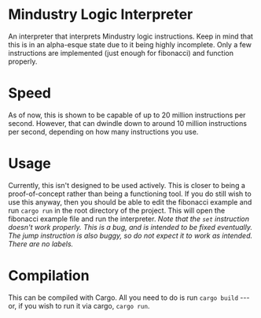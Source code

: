 # Mindustry Logic Interpreter
An interpreter that interprets Mindustry logic instructions. Keep in mind that this is in an alpha-esque state due to
it being highly incomplete. Only a few instructions are implemented (just enough for fibonacci) and function properly.

# Speed
As of now, this is shown to be capable of up to 20 million instructions per second. However, that can dwindle down to
around 10 million instructions per second, depending on how many instructions you use.

# Usage
Currently, this isn't designed to be used actively. This is closer to being a proof-of-concept rather than being a
functioning tool. If you do still wish to use this anyway, then you should be able to edit the fibonacci example and
run `cargo run` in the root directory of the project. This will open the fibonacci example file and run the interpreter.
*Note that the `set` instruction doesn't work properly. This is a bug, and is intended to be fixed eventually. The jump
instruction is also buggy, so do not expect it to work as intended. There are no labels.*

# Compilation
This can be compiled with Cargo. All you need to do is run `cargo build` --- or, if you wish to run it via cargo,
`cargo run`.
